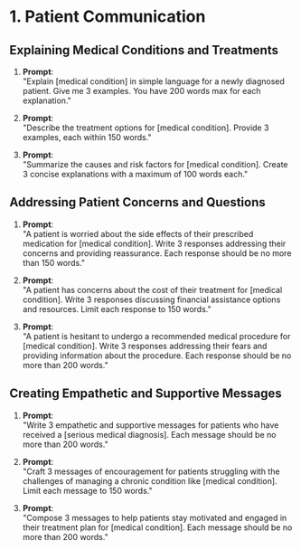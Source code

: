 # 1. Patient Communication

## Explaining Medical Conditions and Treatments

1. **Prompt**:  
   "Explain [medical condition] in simple language for a newly diagnosed patient. Give me 3 examples. You have 200 words max for each explanation."

2. **Prompt**:  
   "Describe the treatment options for [medical condition]. Provide 3 examples, each within 150 words."

3. **Prompt**:  
   "Summarize the causes and risk factors for [medical condition]. Create 3 concise explanations with a maximum of 100 words each."

## Addressing Patient Concerns and Questions

1. **Prompt**:  
   "A patient is worried about the side effects of their prescribed medication for [medical condition]. Write 3 responses addressing their concerns and providing reassurance. Each response should be no more than 150 words."

2. **Prompt**:  
   "A patient has concerns about the cost of their treatment for [medical condition]. Write 3 responses discussing financial assistance options and resources. Limit each response to 150 words."

3. **Prompt**:  
   "A patient is hesitant to undergo a recommended medical procedure for [medical condition]. Write 3 responses addressing their fears and providing information about the procedure. Each response should be no more than 200 words."

## Creating Empathetic and Supportive Messages

1. **Prompt**:  
   "Write 3 empathetic and supportive messages for patients who have received a [serious medical diagnosis]. Each message should be no more than 200 words."

2. **Prompt**:  
   "Craft 3 messages of encouragement for patients struggling with the challenges of managing a chronic condition like [medical condition]. Limit each message to 150 words."

3. **Prompt**:  
   "Compose 3 messages to help patients stay motivated and engaged in their treatment plan for [medical condition]. Each message should be no more than 200 words."